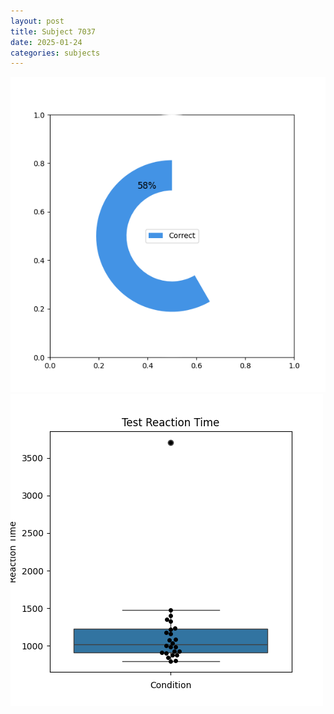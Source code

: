 ```yaml
---
layout: post
title: Subject 7037
date: 2025-01-24
categories: subjects
---
```


![](data/7037/run-7/7037_FN_acc_test.png)
![](data/7037/run-7/7037_FN_rt.png)
